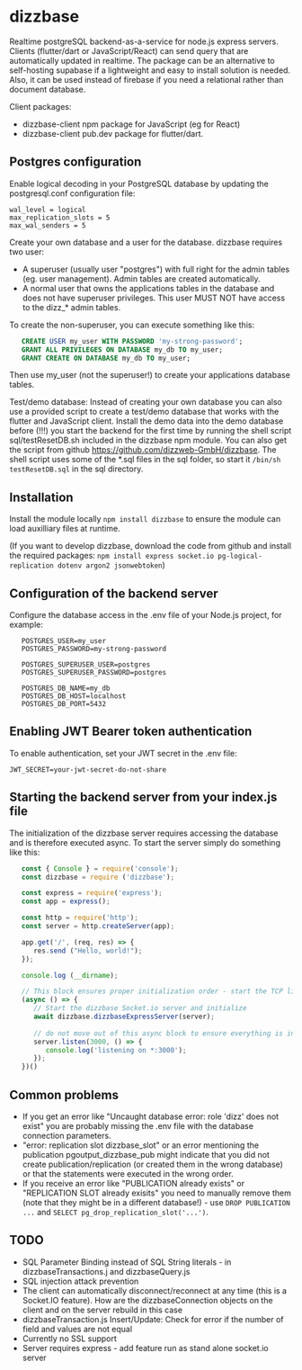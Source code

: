 # dizzbase
Realtime postgreSQL backend-as-a-service for node.js express servers.
Clients (flutter/dart or JavaScript/React) can send query that are automatically updated in realtime.
The package can be an alternative to self-hosting supabase if a lightweight and easy to install solution is needed.
Also, it can be used instead of firebase if you need a relational rather than document database. 

Client packages:
   - dizzbase-client npm package for JavaScript (eg for React)
   - dizzbase-client pub.dev package for flutter/dart.

## Postgres configuration
Enable logical decoding in your PostgreSQL database by updating the postgresql.conf configuration file: 
   ```
   wal_level = logical 
   max_replication_slots = 5 
   max_wal_senders = 5
   ```

Create your own database and a user for the database. dizzbase requires two user:
- A superuser (usually user "postgres") with full right for the admin tables (eg. user management). Admin tables are created automatically.
- A normal user that owns the applications tables in the database and does not have superuser privileges. This user MUST NOT have access to the dizz_* admin tables.

To create the non-superuser, you can execute something like this:
```SQL
   CREATE USER my_user WITH PASSWORD 'my-strong-password';
   GRANT ALL PRIVILEGES ON DATABASE my_db TO my_user;
   GRANT CREATE ON DATABASE my_db TO my_user;
```
Then use my_user (not the superuser!) to create your applications database tables.  

Test/demo database: Instead of creating your own database you can also use a provided script to create a test/demo database that works with the flutter and JavaScript client.
Install the demo data into the demo database before (!!!) you start the backend for the first time by running the shell script sql/testResetDB.sh included in the dizzbase npm module. You can also get the script from github https://github.com/dizzweb-GmbH/dizzbase. The shell script uses some of the *.sql files in the sql folder, so start it ```/bin/sh testResetDB.sql``` in the sql directory.

## Installation
Install the module locally ```npm install dizzbase``` to ensure the module can load auxilliary files at runtime.

(If you want to develop dizzbase, download the code from github and install the required packages: ```npm install express socket.io pg-logical-replication dotenv argon2 jsonwebtoken```)

## Configuration of the backend server

Configure the database access in the .env file of your Node.js project, for example:
```
   POSTGRES_USER=my_user
   POSTGRES_PASSWORD=my-strong-password

   POSTGRES_SUPERUSER_USER=postgres
   POSTGRES_SUPERUSER_PASSWORD=postgres

   POSTGRES_DB_NAME=my_db
   POSTGRES_DB_HOST=localhost
   POSTGRES_DB_PORT=5432
```
## Enabling JWT Bearer token authentication

To enable authentication, set your JWT secret in the .env file:
   ```
   JWT_SECRET=your-jwt-secret-do-not-share
   ```
## Starting the backend server from your index.js file

   The initialization of the dizzbase server requires accessing the database and is therefore executed async. To start the server simply do something like this:
   ```js
      const { Console } = require('console');
      const dizzbase = require ('dizzbase');

      const express = require('express');
      const app = express();

      const http = require('http');
      const server = http.createServer(app);

      app.get('/', (req, res) => {
         res.send ("Hello, world!");
      });

      console.log (__dirname);

      // This block ensures proper initialization order - start the TCP listener after everything has been initialized:
      (async () => {
         // Start the dizzbase Socket.io server and initialize
         await dizzbase.dizzbaseExpressServer(server);
         
         // do not move out of this async block to ensure everything is initialized properly
         server.listen(3000, () => {
            console.log('listening on *:3000');
         });    
      })()
   ```

## Common problems

- If you get an error like "Uncaught database error: role 'dizz' does not exist" you are probably missing the .env file with the database connection parameters.
- "error: replication slot dizzbase_slot" or an error mentioning the publication pgoutput_dizzbase_pub might indicate that you did not create publication/replication (or created them in the wrong database) or that the statements were executed in the wrong order.
- If you receive an error like "PUBLICATION already exists" or "REPLICATION SLOT already exisits" you need to manually remove them (note that they might be in a different database!) - use ```DROP PUBLICATION ...``` and ```SELECT pg_drop_replication_slot('...')```.

## TODO
- SQL Parameter Binding instead of SQL String literals - in dizzbaseTransactions.j and dizzbaseQuery.js
- SQL injection attack prevention
- The client can automatically disconnect/reconnect at any time (this is a Socket.IO feature). How are the dizzbaseConnection objects on the client and on the server rebuild in this case
- dizzbaseTransaction.js Insert/Update: Check for error if the number of field and values are not equal
- Currently no SSL support
- Server requires express - add feature run as stand alone socket.io server


